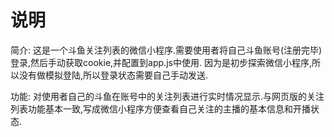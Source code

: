 # 说明
简介:
这是一个斗鱼关注列表的微信小程序.需要使用者将自己斗鱼账号(注册完毕)登录,然后手动获取cookie,并配置到app.js中使用.
因为是初步探索微信小程序,所以没有做模拟登陆,所以登录状态需要自己手动发送.

功能:
对使用者自己的斗鱼在账号中的关注列表进行实时情况显示.与网页版的关注列表功能基本一致,写成微信小程序方便查看自己关注的主播的基本信息和开播状态.
